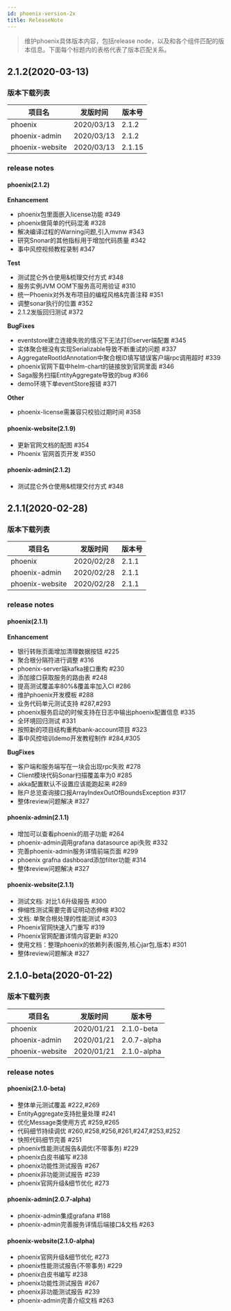 ```yaml
---
id: phoenix-version-2x
title: ReleaseNote
---
```


> 维护phoenix具体版本内容，包括release node，以及和各个组件匹配的版本信息。下面每个标题内的表格代表了版本匹配关系。

## 2.1.2(2020-03-13)

### 版本下载列表
| 项目名              | 发版时间      | 版本号         |
| ------------------ | --------     | ------        |
| phoenix            |  2020/03/13  | 2.1.2 |
| phoenix-admin      |  2020/03/13  | 2.1.2|
| phoenix-website    |  2020/03/13  | 2.1.15|

### release notes

#### phoenix(2.1.2)

**Enhancement**
- phoenix包里面嵌入license功能 #349
- phoenix做简单的代码混淆 #328
- 解决编译过程的Warning问题,引入mvnw #343
- 研究Snonar的其他指标用于增加代码质量 #342
- 事中风控视频教程录制 #347

**Test**
- 测试昆仑外仓使用&梳理交付方式 #348
- 服务实例JVM OOM下服务高可用验证 #310
- 统一Phoenix对外发布项目的编程风格&完善注释 #351
- 调整sonar执行的位置 #352
- 2.1.2发版回归测试 #372 

**BugFixes**
- eventstore建立连接失败的情况下无法打印server端配置 #345
- 实体聚合根没有实现Serializable导致不断重试的问题 #337
- AggregateRootIdAnnotation中聚合根ID填写错误客户端rpc调用超时 #339
- phoenix官网下载中helm-chart的链接放到官网里面 #346
- Saga服务扫描EntityAggregate导致的bug #366
- demo环境下单eventStore报错 #371

**Other**
- phoenix-license需兼容只校验过期时间 #358

#### phoenix-website(2.1.9)
- 更新官网文档的配图 #354
- Phoenix 官网首页开发 #350

#### phoenix-admin(2.1.2)
- 测试昆仑外仓使用&梳理交付方式 #348



## 2.1.1(2020-02-28)

### 版本下载列表
| 项目名              | 发版时间      | 版本号         | 
| ------------------ | --------     | ------        | 
| phoenix            |  2020/02/28  | 2.1.1 |
| phoenix-admin      |  2020/02/28  | 2.1.1|
| phoenix-website    |  2020/02/28  | 2.1.1|

### release notes

#### phoenix(2.1.1)

**Enhancement**
- 银行转账页面增加清理数据按钮 #225
- 聚合根分隔符进行调整 #316
- phoenix-server端kafka接口重构 #230
- 添加接口获取服务的路由表 #248
- 提高测试覆盖率80%&覆盖率加入CI #286
- 维护phoenix开发模板 #288
- 业务代码单元测试支持 #287,#293
- phoenix服务启动的时候支持在日志中输出phoenix配置信息 #335
- 全环境回归测试 #331 
- 按照新的项目结构重构bank-account项目 #323
- 事中风控培训demo开发教程制作 #284,#305

**BugFixes**
- 客户端和服务端写在一块会出现rpc失败 #278
- Client模块代码Sonar扫描覆盖率为0 #285
- akka配置默认不设置应该能跑起来 #289
- 账户总览查询接口报ArrayIndexOutOfBoundsException #317
- 整体review问题解决 #327 

#### phoenix-admin(2.1.1)
- 增加可以查看phoenix的扇子功能 #264
- phoenix-admin调用grafana datasource api失败 #332
- 完善phoenix-admin服务详情前端页面 #299
- phoenix grafna dashboard添加filter功能 #314
- 整体review问题解决 #327 

#### phoenix-website(2.1.1)
- 测试文档: 对比1.6升级报告 #300
- 伸缩性测试需要完善证明动态伸缩 #302 
- 文档: 单聚合根处理的性能测试 #303
- Phoenix官网快速入门重写 #319
- Phoenix官网配置详情内容更新 #320
- 使用文档：整理phoenix的依赖列表(服务,核心jar包,版本) #301
- 整体review问题解决 #327 



## 2.1.0-beta(2020-01-22)

### 版本下载列表
| 项目名              | 发版时间      | 版本号         | 
| ------------------ | --------     | ------        | 
| phoenix            |  2020/01/21  | 2.1.0-beta    |
| phoenix-admin      |  2020/01/21  | 2.0.7-alpha   | 
| phoenix-website    |  2020/01/21  | 2.1.0-alpha   |

### release notes
#### phoenix(2.1.0-beta)
- 整体单元测试覆盖 #222,#269
- EntityAggregate支持批量处理 #241
- 优化Message类使用方式 #259,#265
- 代码细节持续调优 #260,#258,#256,#261,#247,#253,#252
- 快照代码细节完善 #251
- phoenix性能测试报告&调优(不带事务) #229
- phoenix白皮书编写 #238 
- phoenix功能性测试报告 #267
- phoenix非功能测试报告 #239 
- phoenix官网升级&细节优化 #273 

#### phoenix-admin(2.0.7-alpha)
- phoenix-admin集成grafana #188
- phoenix-admin完善服务详情后端接口&文档 #263

#### phoenix-website(2.1.0-alpha)
- phoenix官网升级&细节优化 #273 
- phoenix性能测试报告(不带事务) #229
- phoenix白皮书编写 #238 
- phoenix功能性测试报告 #267
- phoenix非功能测试报告 #239 
- phoenix-admin完善介绍文档 #263



